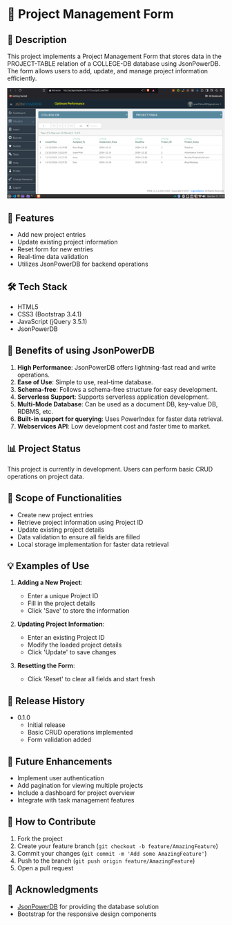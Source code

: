 # 🚀 Project Management Form

## 📝 Description

This project implements a Project Management Form that stores data in the PROJECT-TABLE relation of a COLLEGE-DB database using JsonPowerDB. The form allows users to add, update, and manage project information efficiently.

![Project Management Form](mini-project.png)

## 🌟 Features

- Add new project entries
- Update existing project information
- Reset form for new entries
- Real-time data validation
- Utilizes JsonPowerDB for backend operations

## 🛠️ Tech Stack

- HTML5
- CSS3 (Bootstrap 3.4.1)
- JavaScript (jQuery 3.5.1)
- JsonPowerDB

## 🔑 Benefits of using JsonPowerDB

1. **High Performance**: JsonPowerDB offers lightning-fast read and write operations.
2. **Ease of Use**: Simple to use, real-time database.
3. **Schema-free**: Follows a schema-free structure for easy development.
4. **Serverless Support**: Supports serverless application development.
5. **Multi-Mode Database**: Can be used as a document DB, key-value DB, RDBMS, etc.
6. **Built-in support for querying**: Uses PowerIndex for faster data retrieval.
7. **Webservices API**: Low development cost and faster time to market.

## 📊 Project Status

This project is currently in development. Users can perform basic CRUD operations on project data.

## 🚦 Scope of Functionalities

- Create new project entries
- Retrieve project information using Project ID
- Update existing project details
- Data validation to ensure all fields are filled
- Local storage implementation for faster data retrieval

## 💡 Examples of Use

1. **Adding a New Project**:
   - Enter a unique Project ID
   - Fill in the project details
   - Click 'Save' to store the information

2. **Updating Project Information**:
   - Enter an existing Project ID
   - Modify the loaded project details
   - Click 'Update' to save changes

3. **Resetting the Form**:
   - Click 'Reset' to clear all fields and start fresh

## 📅 Release History

- 0.1.0
  - Initial release
  - Basic CRUD operations implemented
  - Form validation added

## 🔮 Future Enhancements

- Implement user authentication
- Add pagination for viewing multiple projects
- Include a dashboard for project overview
- Integrate with task management features

## 🤝 How to Contribute

1. Fork the project
2. Create your feature branch (`git checkout -b feature/AmazingFeature`)
3. Commit your changes (`git commit -m 'Add some AmazingFeature'`)
4. Push to the branch (`git push origin feature/AmazingFeature`)
5. Open a pull request

## 🙏 Acknowledgments

- [JsonPowerDB](https://login2explore.com/jpdb/) for providing the database solution
- Bootstrap for the responsive design components
